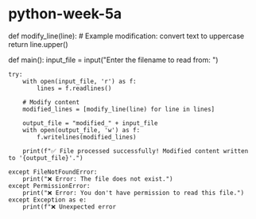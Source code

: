 # python-week-5a

def modify_line(line):
    # Example modification: convert text to uppercase
    return line.upper()

def main():
    input_file = input("Enter the filename to read from: ")

    try:
        with open(input_file, 'r') as f:
            lines = f.readlines()

        # Modify content
        modified_lines = [modify_line(line) for line in lines]

        output_file = "modified_" + input_file
        with open(output_file, 'w') as f:
            f.writelines(modified_lines)

        print(f"✅ File processed successfully! Modified content written to '{output_file}'.")

    except FileNotFoundError:
        print("❌ Error: The file does not exist.")
    except PermissionError:
        print("❌ Error: You don't have permission to read this file.")
    except Exception as e:
        print(f"❌ Unexpected error

